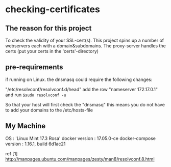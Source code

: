 # checking-certificates

## The reason for this project
To check the validity of your SSL-cert(s).
This project spins up a number of webservers each with a domain&subdomains.
The proxy-server handles the certs (put your certs in the 'certs'-directory)

## pre-requirements
if running on Linux.
the dnsmasq could require the following changes:

"/etc/resolvconf/resolvconf.d/head" 
add the row "nameserver 172.17.0.1"
and run `$sudo resolvconf -u`

So that your host will first check the "dnsmasq"
this means you do not have to add your domains to the /etc/hosts-file

## My Machine
OS :  'Linux Mint 17.3 Rosa'
docker version : 17.05.0-ce 
docker-compose version : 1.16.1, build 6d1ac21

ref [1] http://manpages.ubuntu.com/manpages/zesty/man8/resolvconf.8.html

